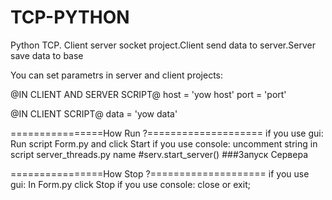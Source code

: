 TCP-PYTHON
==========

Python TCP. Client server socket project.Client send data to server.Server save data to base

You can set parametrs in server and client projects:

@IN CLIENT AND SERVER SCRIPT@
host = 'yow host'
port = 'port'

@IN CLIENT SCRIPT@
data = 'yow data'

================How Run ?====================
if you use gui: Run script Form.py and click Start
if you use console: uncomment string in script server_threads.py name #serv.start_server()   ###Запуск    Сервера

================How Stop ?====================
if you use gui: In  Form.py click Stop
if you use console: close or exit;
